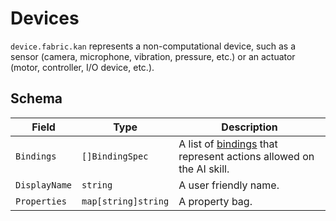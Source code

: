 # Devices

```device.fabric.kan``` represents a non-computational device, such as a sensor (camera, microphone, vibration, pressure, etc.) or an actuator (motor, controller, I/O device, etc.).

## Schema
| Field | Type | Description |
|--------|--------|--------|
| ```Bindings```| ```[]BindingSpec``` | A list of [bindings](binding.md) that represent actions allowed on the AI skill. | 
| ```DisplayName``` | ```string``` | A user friendly name. |
| ```Properties``` | ```map[string]string``` | A property bag. |
